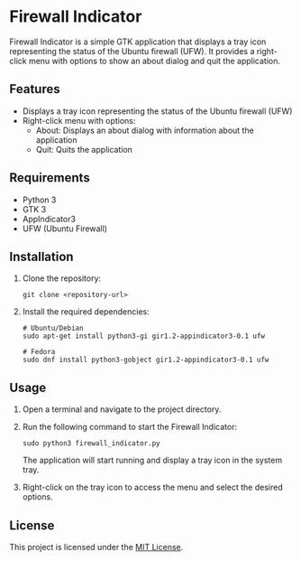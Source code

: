 # Firewall Indicator

Firewall Indicator is a simple GTK application that displays a tray icon representing the status of the Ubuntu firewall (UFW). It provides a right-click menu with options to show an about dialog and quit the application.

## Features

- Displays a tray icon representing the status of the Ubuntu firewall (UFW)
- Right-click menu with options:
  - About: Displays an about dialog with information about the application
  - Quit: Quits the application

## Requirements

- Python 3
- GTK 3
- AppIndicator3
- UFW (Ubuntu Firewall)

## Installation

1. Clone the repository:

   ```shell
   git clone <repository-url>
   ```

2. Install the required dependencies:

   ```shell
   # Ubuntu/Debian
   sudo apt-get install python3-gi gir1.2-appindicator3-0.1 ufw
   
   # Fedora
   sudo dnf install python3-gobject gir1.2-appindicator3-0.1 ufw
   ```

## Usage

1. Open a terminal and navigate to the project directory.
2. Run the following command to start the Firewall Indicator:

   ```shell
   sudo python3 firewall_indicator.py
   ```

   The application will start running and display a tray icon in the system tray.

3. Right-click on the tray icon to access the menu and select the desired options.

## License

This project is licensed under the [MIT License](LICENSE).
